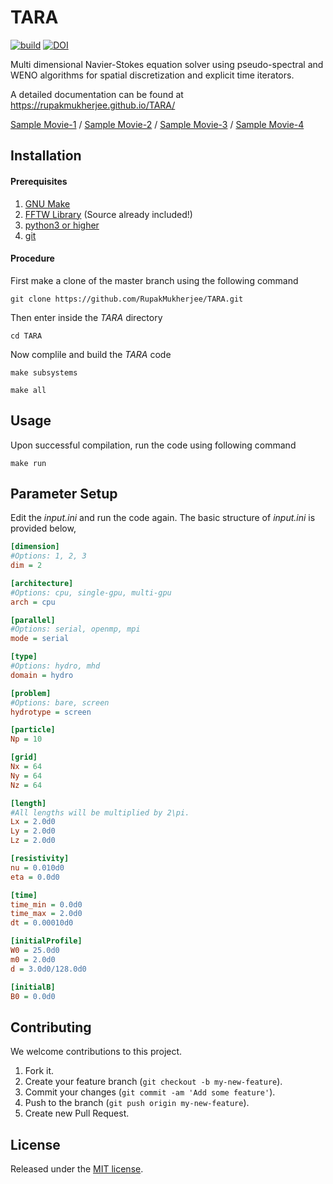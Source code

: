 # TARA

[![build](https://github.com/RupakMukherjee/TARA/actions/workflows/main.yml/badge.svg)](https://github.com/RupakMukherjee/TARA/actions/workflows/main.yml)
[![DOI](https://zenodo.org/badge/136785629.svg)](https://zenodo.org/badge/latestdoi/136785629)

Multi dimensional Navier-Stokes equation solver using pseudo-spectral and WENO algorithms for spatial discretization and explicit time iterators.

A detailed documentation can be found at https://rupakmukherjee.github.io/TARA/

[Sample Movie-1](https://youtu.be/YwlT4K7pnMs) / [Sample Movie-2](https://youtu.be/E1fPny0DuRo) / [Sample Movie-3](https://youtu.be/E1lOt9nsKMk) / [Sample Movie-4](https://youtu.be/k6Lg6q7t_Kc) 

Installation
------------
#### Prerequisites
1. [GNU Make](https://www.gnu.org/software/make/)
2. [FFTW Library](http://www.fftw.org/) (Source already included!)
3. [python3 or higher](https://www.python.org/download/releases/3.0/)
4. [git](https://git-scm.com/)

#### Procedure
First make a clone of the master branch using the following command
```shell
git clone https://github.com/RupakMukherjee/TARA.git
```
Then enter inside the *TARA* directory 
```shell
cd TARA
```
Now complile and build the *TARA* code
```shell
make subsystems
``` 

```shell
make all
``` 
Usage
-----
Upon successful compilation, run the code using following command
```shell
make run
```
## Parameter Setup
Edit the _input.ini_ and run the code again. The basic structure of _input.ini_ is provided below,

```ini
[dimension]
#Options: 1, 2, 3
dim = 2

[architecture]
#Options: cpu, single-gpu, multi-gpu
arch = cpu

[parallel]
#Options: serial, openmp, mpi
mode = serial

[type]
#Options: hydro, mhd
domain = hydro

[problem]
#Options: bare, screen
hydrotype = screen

[particle]
Np = 10

[grid]
Nx = 64
Ny = 64
Nz = 64

[length]
#All lengths will be multiplied by 2\pi.
Lx = 2.0d0
Ly = 2.0d0
Lz = 2.0d0

[resistivity]
nu = 0.010d0
eta = 0.0d0

[time]
time_min = 0.0d0
time_max = 2.0d0
dt = 0.00010d0

[initialProfile]
W0 = 25.0d0
m0 = 2.0d0
d = 3.0d0/128.0d0

[initialB]
B0 = 0.0d0
```

## Contributing
We welcome contributions to this project.

1. Fork it.
2. Create your feature branch (```git checkout -b my-new-feature```).
3. Commit your changes (```git commit -am 'Add some feature'```).
4. Push to the branch (```git push origin my-new-feature```).
5. Create new Pull Request.

## License
Released under the [MIT license](LICENSE).
